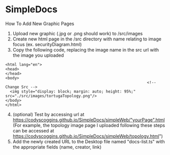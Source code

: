 # SimpleDocs

How To Add New Graphic Pages
1) Upload new graphic (.jpg or .png should work) to /src/images
2) Create new html page in the /src directory with name relating to image focus (ex. securityDiagram.html)
3) Copy the following code, replacing the image name in the src url with the image you uploaded

```
<html lang="en">
<head>
</head>
<body>
                                                              <!-- Change Src -->
  <img style="display: block; margin: auto; height: 95%;" src="./src/images/tortugaTopology.png"/>
</body>
</html>
```
4)  (optional) Test by accessing url at https://codyscoggins.github.io/SimpleDocs/simpleWeb/"yourPage".html
(For example, the topology image page I uploaded following these steps can be accessed at https://codyscoggins.github.io/SimpleDocs/simpleWeb/topology.html")
5) Add the newly created URL to the Desktop file named "docs-list.ts" with the appropriate fields (name, creator, link)
